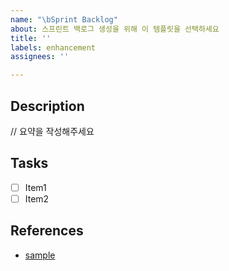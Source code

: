 ```yaml
---
name: "\bSprint Backlog"
about: 스프린트 백로그 생성을 위해 이 템플릿을 선택하세요
title: ''
labels: enhancement
assignees: ''

---
```


## Description

// 요약을 작성해주세요

## Tasks

- [ ] Item1
- [ ] Item2

## References

- [sample](https://www.google.com/)
